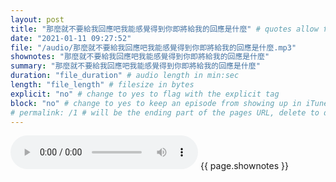 ```yaml
---
layout: post
title: "那麼就不要給我回應吧我能感覺得到你即將給我的回應是什麼" # quotes allow forbidden characters like the colon
date: "2021-01-11 09:27:52"
file: "/audio/那麼就不要給我回應吧我能感覺得到你即將給我的回應是什麼.mp3"
shownotes: "那麼就不要給我回應吧我能感覺得到你即將給我的回應是什麼"
summary: "那麼就不要給我回應吧我能感覺得到你即將給我的回應是什麼"
duration: "file_duration" # audio length in min:sec
length: "file_length" # filesize in bytes
explicit: "no" # change to yes to flag with the explicit tag
block: "no" # change to yes to keep an episode from showing up in iTunes
# permalink: /1 # will be the ending part of the pages URL, delete to default to the title
---
```


<audio controls>
<source src="{{site.url}}{{site.baseurl}}{{ page.file }}" type="audio/x-mp3">
Your browser does not support the audio element.
</audio>
{{ page.shownotes }}
